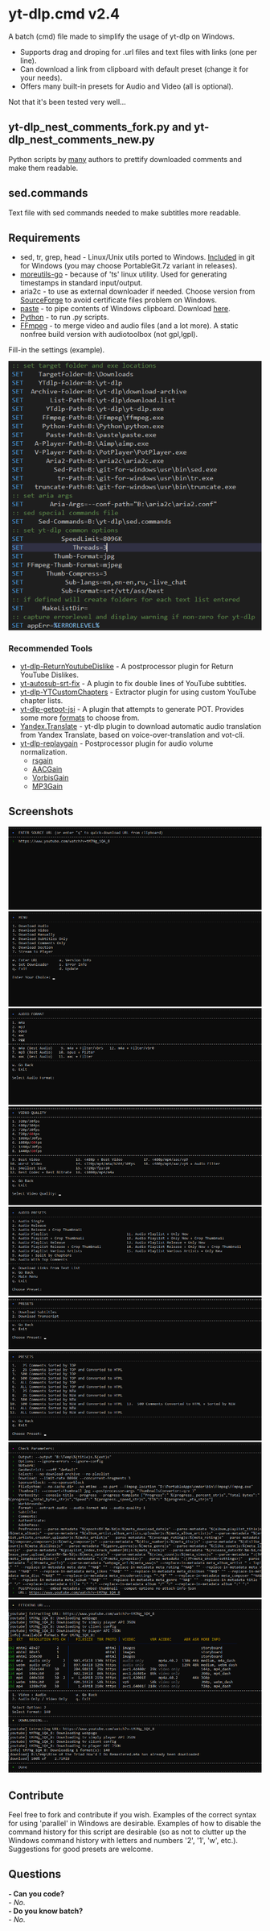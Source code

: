 # yt-dlp.cmd v2.4

A batch (cmd) file made to simplify the usage of yt-dlp on Windows.  

- Supports drag and droping for .url files and text files with links (one per line).  
- Can download a link from clipboard with default preset (change it for your needs).  
- Offers many built-in presets for Audio and Video (all is optional).  

Not that it's been tested very well...

## yt-dlp_nest_comments_fork.py and yt-dlp_nest_comments_new.py
Python scripts by [many](https://gist.github.com/tinyapps/df2b6757a142ff93caf9c63d0ef38b11) authors to prettify downloaded comments and make them readable.

## sed.commands
Text file with sed commands needed to make subtitles more readable.

## Requirements
-  sed, tr, grep, head - Linux/Unix utils ported to Windows. [Included](https://github.com/git-for-windows/git) in git for Windows (you may choose PortableGit.7z variant in releases).
-  [moreutils-go](https://github.com/gabe565/moreutils-go) - because of 'ts' linux utility. Used for generating timestamps in standard input/output.
-  aria2c - to use as external downloader if needed. Choose version from [SourceForge](https://sourceforge.net/projects/aria2.mirror/) to avoid certificate files problem on Windows.  
-  [paste](https://gist.github.com/jpflouret/19da43372e643352a1bf) - to pipe contents of Windows clipboard. Download [here](https://gist.github.com/jpflouret/19da43372e643352a1bf#file-paste-zip).  
-  [Python](https://www.python.org/downloads/windows/) - to run .py scripts.  
-  [FFmpeg](https://github.com/MartinEesmaa/FFmpeg-Builds) - to merge video and audio files (and a lot more). A static nonfree build version with audiotoolbox (not gpl,lgpl).

Fill-in the settings (example).

![screenshot](img/img_01.png)

### Recommended Tools
- [yt-dlp-ReturnYoutubeDislike](https://github.com/pukkandan/yt-dlp-returnyoutubedislike) - A postprocessor plugin for Return YouTube Dislikes.
- [yt-autosub-srt-fix](https://github.com/jgoguen/srt_fix) - A plugin to fix double lines of YouTube subtitles.
- [yt-dlp-YTCustomChapters](https://github.com/bashonly/yt-dlp-YTCustomChapters) - Extractor plugin for using custom YouTube chapter lists.
- [yt-dlp-getpot-jsi](https://github.com/grqz/yt-dlp-getpot-jsi) - A plugin that attempts to generate POT. Provides some more [formats](https://github.com/yt-dlp/yt-dlp/wiki/PO-Token-Guide#current-po-token-enforcement) to choose from.
- [Yandex.Translate](https://github.com/gnfalex/YT_yt_dlp_plugin) - yt-dlp plugin to download automatic audio translation from Yandex Translate, based on voice-over-translation and vot-cli.
- [yt-dlp-replaygain](https://github.com/Eboreg/yt-dlp-replaygain) - Postprocessor plugin for audio volume normalization.
  - [rsgain](https://github.com/complexlogic/rsgain)
  - [AACGain](https://www.rarewares.org/aac-encoders.php#aacgain)
  - [VorbisGain](https://www.rarewares.org/ogg-tools.php#vorbisgain)
  - [MP3Gain](https://mp3gain.sourceforge.net/download.php)

## Screenshots

![screenshot](img/img_02.png)  
![screenshot](img/img_03.png)  
![screenshot](img/img_04.png)  
![screenshot](img/img_05.png)  
![screenshot](img/img_06.png)  
![screenshot](img/img_07.png)  
![screenshot](img/img_08.png)  
![screenshot](img/img_09.png)  
![screenshot](img/img_10.png)  

## Contribute
Feel free to fork and contribute if you wish.
Examples of the correct syntax for using 'parallel' in Windows are desirable.
Examples of how to disable the command history for this script are desirable (so as not to clutter up the Windows command history with letters and numbers '2', '1', 'w', etc.).
Suggestions for good presets are welcome.

## Questions

**- Can you code?**  
_- No_.  
**- Do you know batch?**  
_- No_.  
